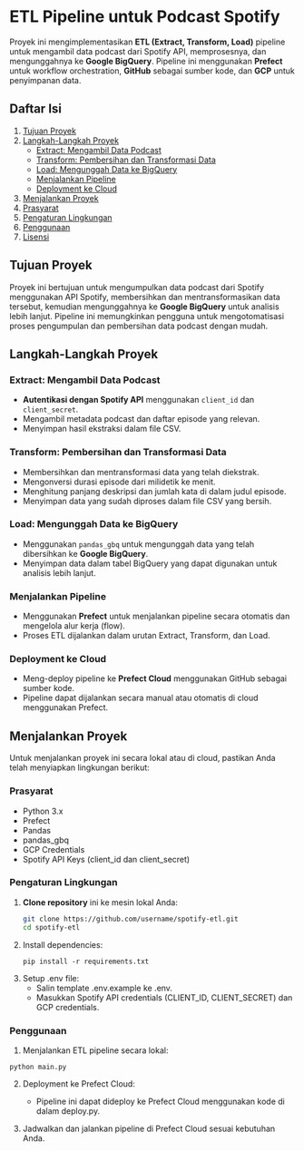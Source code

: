 # ETL Pipeline untuk Podcast Spotify

Proyek ini mengimplementasikan **ETL (Extract, Transform, Load)** pipeline untuk mengambil data podcast dari Spotify API, memprosesnya, dan mengunggahnya ke **Google BigQuery**. Pipeline ini menggunakan **Prefect** untuk workflow orchestration, **GitHub** sebagai sumber kode, dan **GCP** untuk penyimpanan data.

## Daftar Isi

1. [Tujuan Proyek](#tujuan-proyek)
2. [Langkah-Langkah Proyek](#langkah-langkah-proyek)
   - [Extract: Mengambil Data Podcast](#extract-mengambil-data-podcast)
   - [Transform: Pembersihan dan Transformasi Data](#transform-pembersihan-dan-transformasi-data)
   - [Load: Mengunggah Data ke BigQuery](#load-mengunggah-data-ke-bigquery)
   - [Menjalankan Pipeline](#menjalankan-pipeline)
   - [Deployment ke Cloud](#deployment-ke-cloud)
3. [Menjalankan Proyek](#menjalankan-proyek)
4. [Prasyarat](#prasyarat)
5. [Pengaturan Lingkungan](#pengaturan-lingkungan)
6. [Penggunaan](#penggunaan)
7. [Lisensi](#lisensi)

## Tujuan Proyek

Proyek ini bertujuan untuk mengumpulkan data podcast dari Spotify menggunakan API Spotify, membersihkan dan mentransformasikan data tersebut, kemudian mengunggahnya ke **Google BigQuery** untuk analisis lebih lanjut. Pipeline ini memungkinkan pengguna untuk mengotomatisasi proses pengumpulan dan pembersihan data podcast dengan mudah.

## Langkah-Langkah Proyek

### Extract: Mengambil Data Podcast
- **Autentikasi dengan Spotify API** menggunakan `client_id` dan `client_secret`.
- Mengambil metadata podcast dan daftar episode yang relevan.
- Menyimpan hasil ekstraksi dalam file CSV.

### Transform: Pembersihan dan Transformasi Data
- Membersihkan dan mentransformasi data yang telah diekstrak.
- Mengonversi durasi episode dari milidetik ke menit.
- Menghitung panjang deskripsi dan jumlah kata di dalam judul episode.
- Menyimpan data yang sudah diproses dalam file CSV yang bersih.

### Load: Mengunggah Data ke BigQuery
- Menggunakan `pandas_gbq` untuk mengunggah data yang telah dibersihkan ke **Google BigQuery**.
- Menyimpan data dalam tabel BigQuery yang dapat digunakan untuk analisis lebih lanjut.

### Menjalankan Pipeline
- Menggunakan **Prefect** untuk menjalankan pipeline secara otomatis dan mengelola alur kerja (flow).
- Proses ETL dijalankan dalam urutan Extract, Transform, dan Load.

### Deployment ke Cloud
- Meng-deploy pipeline ke **Prefect Cloud** menggunakan GitHub sebagai sumber kode.
- Pipeline dapat dijalankan secara manual atau otomatis di cloud menggunakan Prefect.

## Menjalankan Proyek

Untuk menjalankan proyek ini secara lokal atau di cloud, pastikan Anda telah menyiapkan lingkungan berikut:

### Prasyarat
- Python 3.x
- Prefect
- Pandas
- pandas_gbq
- GCP Credentials
- Spotify API Keys (client_id dan client_secret)

### Pengaturan Lingkungan

1. **Clone repository** ini ke mesin lokal Anda:
   ```bash
   git clone https://github.com/username/spotify-etl.git
   cd spotify-etl
   ```
2. Install dependencies:
   ```
   pip install -r requirements.txt
3. Setup .env file:
   - Salin template .env.example ke .env.
   - Masukkan Spotify API credentials (CLIENT_ID, CLIENT_SECRET) dan GCP credentials.

### Penggunaan
1. Menjalankan ETL pipeline secara lokal:
  ```
  python main.py
  ```
2. Deployment ke Prefect Cloud:
   - Pipeline ini dapat dideploy ke Prefect Cloud menggunakan kode di dalam deploy.py.

3. Jadwalkan dan jalankan pipeline di Prefect Cloud sesuai kebutuhan Anda.
